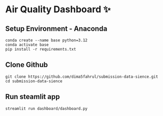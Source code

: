 # Air Quality Dashboard ✨

## Setup Environment - Anaconda

```
conda create --name base python=3.12
conda activate base
pip install -r requirements.txt
```

## Clone Github

```
git clone https://github.com/dima5fahrul/submission-data-sience.git
cd submission-data-sience
```

## Run steamlit app

```
streamlit run dashboard/dashboard.py
```
